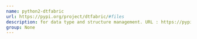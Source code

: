 ```yaml
---
name: python2-dtfabric
url: https://pypi.org/project/dtfabric/#files
description: for data type and structure management. URL : https://pypi.org/project/dtfabric/#files Groups : None
group: None
---
```


